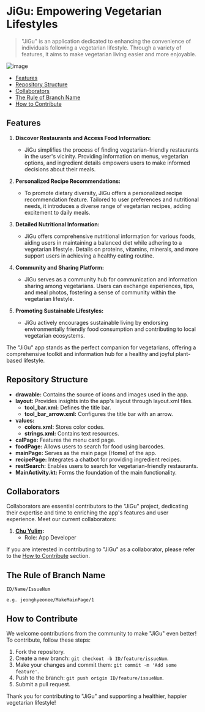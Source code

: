 # JiGu: Empowering Vegetarian Lifestyles

> "JiGu" is an application dedicated to enhancing the convenience of individuals following a vegetarian lifestyle. Through a variety of features, it aims to make vegetarian living easier and more enjoyable.

![image](https://github.com/jeonghyeonee/jigu/assets/33801356/13ba2120-9ef5-486a-9875-ade4cecedcea)

- [Features](#features)
- [Repository Structure](#repository-structure)
- [Collaborators](#collaborators)
- [The Rule of Branch Name](#the-rule-of-branch-name)
- [How to Contribute](#how-to-contribute)

## Features

1. **Discover Restaurants and Access Food Information:**

   - JiGu simplifies the process of finding vegetarian-friendly restaurants in the user's vicinity. Providing information on menus, vegetarian options, and ingredient details empowers users to make informed decisions about their meals.

2. **Personalized Recipe Recommendations:**

   - To promote dietary diversity, JiGu offers a personalized recipe recommendation feature. Tailored to user preferences and nutritional needs, it introduces a diverse range of vegetarian recipes, adding excitement to daily meals.

3. **Detailed Nutritional Information:**

   - JiGu offers comprehensive nutritional information for various foods, aiding users in maintaining a balanced diet while adhering to a vegetarian lifestyle. Details on proteins, vitamins, minerals, and more support users in achieving a healthy eating routine.

4. **Community and Sharing Platform:**

   - JiGu serves as a community hub for communication and information sharing among vegetarians. Users can exchange experiences, tips, and meal photos, fostering a sense of community within the vegetarian lifestyle.

5. **Promoting Sustainable Lifestyles:**
   - JiGu actively encourages sustainable living by endorsing environmentally friendly food consumption and contributing to local vegetarian ecosystems.

The "JiGu" app stands as the perfect companion for vegetarians, offering a comprehensive toolkit and information hub for a healthy and joyful plant-based lifestyle.

## Repository Structure

- **drawable:** Contains the source of icons and images used in the app.
- **layout:** Provides insights into the app's layout through layout.xml files.
  - **tool_bar.xml:** Defines the title bar.
  - **tool_bar_arrow.xml:** Configures the title bar with an arrow.
- **values:**
  - **colors.xml:** Stores color codes.
  - **strings.xml:** Contains text resources.
- **calPage:** Features the menu card page.
- **foodPage:** Allows users to search for food using barcodes.
- **mainPage:** Serves as the main page (Home) of the app.
- **recipePage:** Integrates a chatbot for providing ingredient recipes.
- **restSearch:** Enables users to search for vegetarian-friendly restaurants.
- **MainActivity.kt:** Forms the foundation of the main functionality.

## Collaborators

Collaborators are essential contributors to the "JiGu" project, dedicating their expertise and time to enriching the app's features and user experience. Meet our current collaborators:

1. **[Chu Yulim](https://github.com/cyl0424):**
   - Role: App Developer

If you are interested in contributing to "JiGu" as a collaborator, please refer to the [How to Contribute](#how-to-contribute) section.

## The Rule of Branch Name

```
ID/Name/IssueNum
```

```
e.g. jeonghyeonee/MakeMainPage/1
```

## How to Contribute

We welcome contributions from the community to make "JiGu" even better! To contribute, follow these steps:

1. Fork the repository.
2. Create a new branch: `git checkout -b ID/feature/issueNum`.
3. Make your changes and commit them: `git commit -m 'Add some feature'`.
4. Push to the branch: `git push origin ID/feature/issueNum`.
5. Submit a pull request.

Thank you for contributing to "JiGu" and supporting a healthier, happier vegetarian lifestyle!
